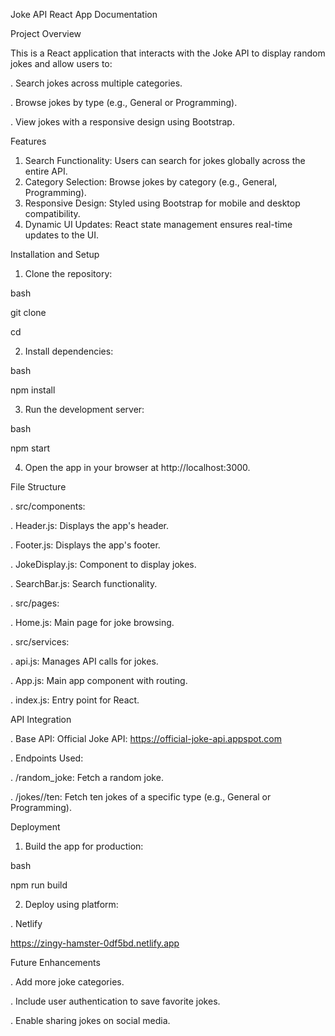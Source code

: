 Joke API React App Documentation

Project Overview

This is a React application that interacts with the Joke API to display random jokes and allow users to:


. Search jokes across multiple categories.

. Browse jokes by type (e.g., General or Programming).

. View jokes with a responsive design using Bootstrap.


Features

1. Search Functionality: Users can search for jokes globally across the entire API.
2. Category Selection: Browse jokes by category (e.g., General, Programming).
3. Responsive Design: Styled using Bootstrap for mobile and desktop compatibility.
4. Dynamic UI Updates: React state management ensures real-time updates to the UI.


Installation and Setup
1. Clone the repository:

bash

git clone <repository-url>

cd <repository-folder>

2. Install dependencies:

bash

npm install

3. Run the development server:

bash

npm start

4. Open the app in your browser at http://localhost:3000.


File Structure

. src/components:

   . Header.js: Displays the app's header.
 
   . Footer.js: Displays the app's footer.
 
   . JokeDisplay.js: Component to display jokes.
 
   . SearchBar.js: Search functionality.
 
. src/pages:

   . Home.js: Main page for joke browsing.
 
. src/services:

   . api.js: Manages API calls for jokes.
 
. App.js: Main app component with routing.

. index.js: Entry point for React.



API Integration

. Base API: Official Joke API: https://official-joke-api.appspot.com

. Endpoints Used:

   . /random_joke: Fetch a random joke.
 
   . /jokes/<type>/ten: Fetch ten jokes of a specific type (e.g., General or Programming).
 
 
Deployment

1. Build the app for production:

bash

npm run build

2. Deploy using platform:

. Netlify

 https://zingy-hamster-0df5bd.netlify.app

Future Enhancements

. Add more joke categories.

. Include user authentication to save favorite jokes.

. Enable sharing jokes on social media.

